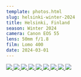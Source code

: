 ```yaml
---
template: photos.html
slug: helsinki-winter-2024
title: Helsinki, Finland
season: Winter 2024
camera: Canon EOS 55
lens: 50mm f/1.8
film: Lomo 400
date: 2024-03-01
---
```


<div class="image-grid">
  <a href="https://cdn.icyphox.sh/film//2024/winter/helsinki/IMG_0002_02.jpg">
    <img src="https://cdn.icyphox.sh/fit?file=/2024/winter/helsinki/IMG_0002_02.jpg&width=1000&height=1000" />
  </a>
  <a href="https://cdn.icyphox.sh/film//2024/winter/helsinki/IMG_0003_02.jpg">
    <img src="https://cdn.icyphox.sh/fit?file=/2024/winter/helsinki/IMG_0003_02.jpg&width=1000&height=1000" />
  </a>
  <a href="https://cdn.icyphox.sh/film//2024/winter/helsinki/IMG_0005_01.jpg">
    <img src="https://cdn.icyphox.sh/fit?file=/2024/winter/helsinki/IMG_0005_01.jpg&width=1000&height=1000" />
  </a>
  <a href="https://cdn.icyphox.sh/film//2024/winter/helsinki/IMG_0006_01.jpg">
    <img src="https://cdn.icyphox.sh/fit?file=/2024/winter/helsinki/IMG_0006_01.jpg&width=1000&height=1000" />
  </a>
  <a href="https://cdn.icyphox.sh/film//2024/winter/helsinki/IMG_0008_05.jpg">
    <img src="https://cdn.icyphox.sh/fit?file=/2024/winter/helsinki/IMG_0008_05.jpg&width=1000&height=1000" />
  </a>

  <a href="https://cdn.icyphox.sh/film//2024/winter/helsinki/IMG_0010_03.jpg">
    <img src="https://cdn.icyphox.sh/fit?file=/2024/winter/helsinki/IMG_0010_03.jpg&width=1000&height=1000" />
  </a>
  <a href="https://cdn.icyphox.sh/film//2024/winter/helsinki/IMG_0018_01.jpg">
    <img src="https://cdn.icyphox.sh/fit?file=/2024/winter/helsinki/IMG_0018_01.jpg&width=1000&height=1000" />
  </a>
  <a href="https://cdn.icyphox.sh/film//2024/winter/helsinki/IMG_0021.jpg">
    <img src="https://cdn.icyphox.sh/fit?file=/2024/winter/helsinki/IMG_0021.jpg&width=1000&height=1000" />
  </a>
  <a href="https://cdn.icyphox.sh/film//2024/winter/helsinki/IMG_0023_01.jpg">
    <img src="https://cdn.icyphox.sh/fit?file=/2024/winter/helsinki/IMG_0023_01.jpg&width=1000&height=1000" />
  </a>
</div>


